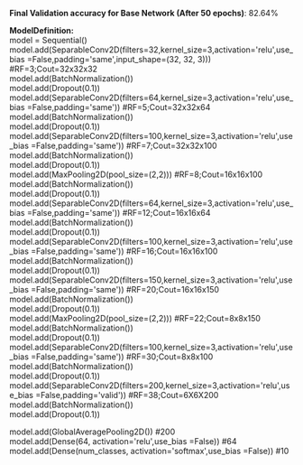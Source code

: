 **Final Validation accuracy for Base Network (After 50 epochs)**: 82.64%

**ModelDefinition:**   
model = Sequential()  
model.add(SeparableConv2D(filters=32,kernel_size=3,activation='relu',use_bias =False,padding='same',input_shape=(32, 32, 3))) #RF=3;Cout=32x32x32  
model.add(BatchNormalization())  
model.add(Dropout(0.1))  
model.add(SeparableConv2D(filters=64,kernel_size=3,activation='relu',use_bias =False,padding='same')) #RF=5;Cout=32x32x64  
model.add(BatchNormalization())  
model.add(Dropout(0.1))  
model.add(SeparableConv2D(filters=100,kernel_size=3,activation='relu',use_bias =False,padding='same')) #RF=7;Cout=32x32x100  
model.add(BatchNormalization())  
model.add(Dropout(0.1))  
model.add(MaxPooling2D(pool_size=(2,2))) #RF=8;Cout=16x16x100   
model.add(BatchNormalization())  
model.add(Dropout(0.1))  
model.add(SeparableConv2D(filters=64,kernel_size=3,activation='relu',use_bias =False,padding='same')) #RF=12;Cout=16x16x64  
model.add(BatchNormalization())  
model.add(Dropout(0.1))  
model.add(SeparableConv2D(filters=100,kernel_size=3,activation='relu',use_bias =False,padding='same')) #RF=16;Cout=16x16x100  
model.add(BatchNormalization())  
model.add(Dropout(0.1))  
model.add(SeparableConv2D(filters=150,kernel_size=3,activation='relu',use_bias =False,padding='same')) #RF=20;Cout=16x16x150  
model.add(BatchNormalization())  
model.add(Dropout(0.1))  
model.add(MaxPooling2D(pool_size=(2,2))) #RF=22;Cout=8x8x150  
model.add(BatchNormalization())  
model.add(Dropout(0.1))  
model.add(SeparableConv2D(filters=100,kernel_size=3,activation='relu',use_bias =False,padding='same')) #RF=30;Cout=8x8x100  
model.add(BatchNormalization())  
model.add(Dropout(0.1))  
model.add(SeparableConv2D(filters=200,kernel_size=3,activation='relu',use_bias =False,padding='valid')) #RF=38;Cout=6X6X200  
model.add(BatchNormalization())  
model.add(Dropout(0.1))  
  
model.add(GlobalAveragePooling2D()) #200  
model.add(Dense(64, activation='relu',use_bias =False)) #64  
model.add(Dense(num_classes, activation='softmax',use_bias =False)) #10
